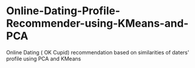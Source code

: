 # Online-Dating-Profile-Recommender-using-KMeans-and-PCA
Online Dating ( OK Cupid) recommendation based on similarities of daters' profile using PCA and KMeans
